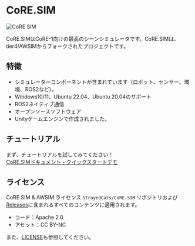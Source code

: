 # CoRE.SIM

![CoRE SIM](./pic/coresim_top.png)

CoRE.SIMはCoRE-1向けの最高のシーンシミュレータです。CoRE.SIMは、tier4/AWSIMからフォークされたプロジェクトです。

## 特徴

- シミュレーターコンポーネントが含まれています（ロボット、センサー、環境、ROS2など）。
- Windows10/11、Ubuntu 22.04、Ubuntu 20.04のサポート
- ROS2ネイティブ通信
- オープンソースソフトウェア
- Unityゲームエンジンで作成されました。

## チュートリアル

まず、チュートリアルを試してみてください！  
[CoRE.SIMドキュメント - クイックスタートデモ](GettingStarted/QuickStartDemo/index.md)

## ライセンス

CoRE.SIM & AWSIM ライセンス
`StrayedCats/CoRE.SIM` リポジトリおよび[Releases](https://github.com/StrayedCats/CoRE.SIM/releases)に含まれるすべてのコンテンツに適用されます。

- コード：Apache 2.0
- アセット：CC BY-NC

また、[LICENSE](DeveloperGuide/License/index.md)も参照してください。
